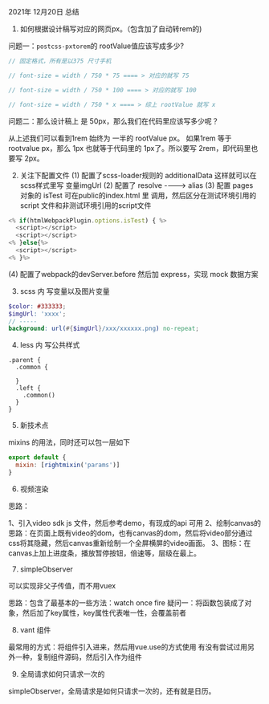 2021年 12月20日 总结

1. 如何根据设计稿写对应的网页px。（包含加了自动转rem的)

问题一：`postcss-pxtorem`的 rootValue值应该写成多少?

```js
// 固定格式，所有是以375 尺寸手机

// font-size = width / 750 * 75 ==== > 对应的就写 75

// font-size = width / 750 * 100 ==== > 对应的就写 100

// font-size = width / 750 * x ==== > 综上 rootValue 就写 x

```
问题二：那么设计稿上 是 50px，那么我们在代码里应该写多少呢？

从上述我们可以看到1rem 始终为 一半的 rootValue px。
如果1rem 等于 rootvalue px，那么 1px 也就等于代码里的 1px了。所以要写 2rem，即代码里也要写 2px。

2. 关注下配置文件
(1) 配置了scss-loader规则的 additionalData 这样就可以在scss样式里写 变量imgUrl
(2) 配置了 resolve ----> alias
(3) 配置 pages 对象的 isTest 可在public的index.html 里 调用，然后区分在测试环境引用的script 文件和非测试环境引用的script文件
```js
<% if(htmlWebpackPlugin.options.isTest) { %>
  <script></script>
  <script></script>
<% }else{%>
  <script></script>
<% }%>
```
(4) 配置了webpack的devServer.before 然后加 express，实现 mock 数据方案

3. scss 内 写变量以及图片变量
  
```scss
$color: #333333;
$imgUrl: 'xxxx';
// -----
background: url(#{$imgUrl}/xxx/xxxxxx.png) no-repeat;
```

4. less 内 写公共样式

```less
.parent {
  .common {

  }
  .left {
    .common()
  }
}
```

5. 新技术点

mixins 的用法，同时还可以包一层如下

```js
export default {
  mixin: [rightmixin('params')]
}
```

6. 视频渲染

思路：

1、引入video sdk js 文件，然后参考demo，有现成的api 可用
2、绘制canvas的思路：在页面上既有video的dom，也有canvas的dom，然后将video部分通过css将其隐藏，然后canvas重新绘制一个全屏横屏的video画面。
3、图标：在canvas上加上进度条，播放暂停按钮，倍速等，层级在最上。

7. simpleObserver

可以实现非父子传值，而不用vuex

思路：包含了最基本的一些方法：watch once fire 
疑问一：将函数包装成了对象，然后加了key属性，key属性代表唯一性，会覆盖前者

8. vant 组件

最常用的方式：将组件引入进来，然后用vue.use的方式使用
有没有尝试过用另外一种，复制组件源码，然后引入作为组件

9. 全局请求如何只请求一次的


simpleObserver，全局请求是如何只请求一次的，还有就是日历。


